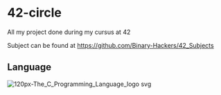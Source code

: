 # 42-circle
All my project done during my cursus at 42

Subject can be found at https://github.com/Binary-Hackers/42_Subjects

## Language
![120px-The_C_Programming_Language_logo svg](https://user-images.githubusercontent.com/56432420/140241516-6ec5597c-e4ce-4cd1-86f6-849a2d790b18.png)
